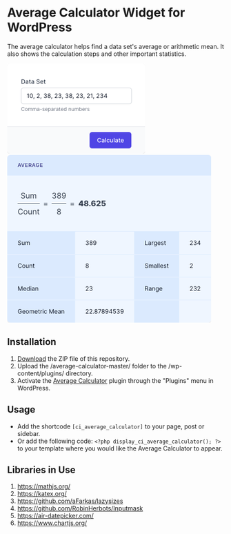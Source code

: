 # Average Calculator Widget for WordPress

The average calculator helps find a data set's average or arithmetic mean. It also shows the calculation steps and other important statistics.

![Average Calculator Input Form](/assets/images/screenshot-1.png "Average Calculator Input Form")
![Average Calculator Calculation Results](/assets/images/screenshot-2.png "Average Calculator Calculation Results")

## Installation

1. [Download](https://github.com/pub-calculator-io/age-calculator/archive/refs/heads/master.zip) the ZIP file of this repository.
2. Upload the /average-calculator-master/ folder to the /wp-content/plugins/ directory.
3. Activate the [Average Calculator](https://www.calculator.io/average-calculator/ "Average Calculator Homepage") plugin through the "Plugins" menu in WordPress.

## Usage
* Add the shortcode `[ci_average_calculator]` to your page, post or sidebar.
* Or add the following code: `<?php display_ci_average_calculator(); ?>` to your template where you would like the Average Calculator to appear.

## Libraries in Use
1. https://mathjs.org/
2. https://katex.org/
3. https://github.com/aFarkas/lazysizes
4. https://github.com/RobinHerbots/Inputmask
5. https://air-datepicker.com/
6. https://www.chartjs.org/
